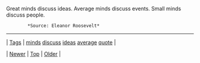 <!--
title: Great minds discuss ideas. Average minds discuss events. Small minds discuss people.
date: 2020-06-28T15:27:00.286Z
tags: minds, discuss, ideas, average, quote
-->




Great minds discuss ideas. Average minds discuss events. Small minds discuss people.

            *Source: Eleanor Roosevelt*

<!--BOTTOM-POST-NAVIGATION-->
---

| [Tags](tags.md) | [minds](tag-minds.md) [discuss](tag-discuss.md) [ideas](tag-ideas.md) [average](tag-average.md) [quote](tag-quote.md) |

| [Newer](85230891164.md) | [Top](index.md) | [Older](85306587844.md) |